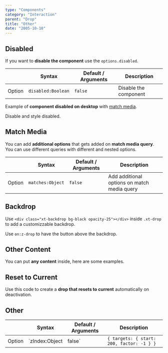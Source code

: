 ```yaml
---
type: "Components"
category: "Interaction"
parent: "Drop"
title: "Other"
date: "2005-10-10"
---
```


## Disabled

If you want to **disable the component** use the `options.disabled`.

<div class="xt-overflow-sub overflow-y-hidden overflow-x-scroll my-5 xt-my-auto w-full">

|                         | Syntax                                    | Default / Arguments                       | Description                   |
| ----------------------- | ----------------------------------------- | ----------------------------- | ----------------------------- |
| Option                  | `disabled:Boolean`                              | `false`                     | Disable the component           |

</div>

Example of **component disabled on desktop** with [match media](/components/drop/api#match-media).

Disable and style disabled.

<demo>
  <demoinline src="demos/components/drop/disabled">
  </demoinline>
</demo>

## Match Media

You can add **additional options** that gets added on **match media query**. You can use different queries with different and nested options.

<div class="xt-overflow-sub overflow-y-hidden overflow-x-scroll my-5 xt-my-auto w-full">

|                         | Syntax                                    | Default / Arguments                       | Description                   |
| ----------------------- | ----------------------------------------- | ----------------------------- | ----------------------------- |
| Option                  | `matches:Object`                              | `false`                     | Add additional options on match media query           |

</div>

<demo>
  <demoinline src="demos/components/drop/matches">
  </demoinline>
</demo>

## Backdrop

Use `<div class="xt-backdrop bg-black opacity-25"></div>` inside `.xt-drop` to add a customizzable backdrop.

Use `on:z-drop` to have the button above the backdrop.

<demo>
  <demoinline src="demos/components/drop/backdrop">
  </demoinline>
</demo>

## Other Content

You can put **any content** inside, here are some examples.

<demo>
  <demoinline src="demos/components/drop/other-content">
  </demoinline>
</demo>

## Reset to Current

Use this code to create a **drop that resets to current** automatically on deactivation.

<demo>
  <demoinline src="demos/components/drop/reset-to-current">
  </demoinline>
</demo>

## Other

<div class="xt-overflow-sub overflow-y-hidden overflow-x-scroll my-5 xt-my-auto w-full">

|                         | Syntax                                    | Default / Arguments                       | Description                   |
| ----------------------- | ----------------------------------------- | ----------------------------- | ----------------------------- |
| Option                  | `zIndex:Object|false`                 | `{ targets: { start: 200, factor: -1 } }`     | Set `z-index` on activation, can be `elements`, `targets`, `elementsInner`, `targetsInner`          |

</div>
